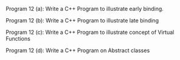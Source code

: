 Program 12 (a):
Write a C++ Program to illustrate early binding.


Program 12 (b):
Write a C++ Program to illustrate late binding


Program 12 (c):
Write a C++ Program to illustrate concept of Virtual Functions


Program 12 (d):
Write a C++ Program on Abstract classes
